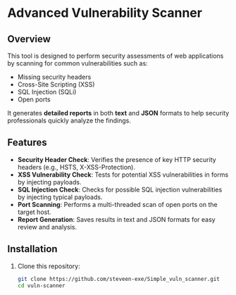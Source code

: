 # Advanced Vulnerability Scanner

## Overview
This tool is designed to perform security assessments of web applications by scanning for common vulnerabilities such as:
- Missing security headers
- Cross-Site Scripting (XSS)
- SQL Injection (SQLi)
- Open ports

It generates **detailed reports** in both **text** and **JSON** formats to help security professionals quickly analyze the findings.

## Features
- **Security Header Check**: Verifies the presence of key HTTP security headers (e.g., HSTS, X-XSS-Protection).
- **XSS Vulnerability Check**: Tests for potential XSS vulnerabilities in forms by injecting payloads.
- **SQL Injection Check**: Checks for possible SQL injection vulnerabilities by injecting typical payloads.
- **Port Scanning**: Performs a multi-threaded scan of open ports on the target host.
- **Report Generation**: Saves results in text and JSON formats for easy review and analysis.

## Installation
1. Clone this repository:
   ```bash
   git clone https://github.com/steveen-exe/Simple_vuln_scanner.git
   cd vuln-scanner
